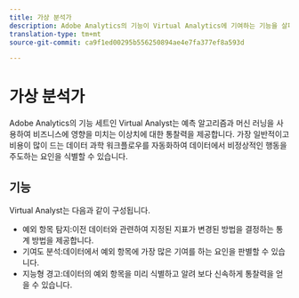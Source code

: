 ```yaml
---
title: 가상 분석가
description: Adobe Analytics의 기능이 Virtual Analytics에 기여하는 기능을 살펴볼 수 있습니다.
translation-type: tm+mt
source-git-commit: ca9f1ed00295b556250894ae4e7fa377ef8a593d

---
```



# 가상 분석가

Adobe Analytics의 기능 세트인 Virtual Analyst는 예측 알고리즘과 머신 러닝을 사용하여 비즈니스에 영향을 미치는 이상치에 대한 통찰력을 제공합니다. 가장 일반적이고 비용이 많이 드는 데이터 과학 워크플로우를 자동화하여 데이터에서 비정상적인 행동을 주도하는 요인을 식별할 수 있습니다.

## 기능

Virtual Analyst는 다음과 같이 구성됩니다.

* [](virtual-analyst/c-anomaly-detection/anomaly-detection.md) 예외 항목 탐지:이전 데이터와 관련하여 지정된 지표가 변경된 방법을 결정하는 통계 방법을 제공합니다.
* [](virtual-analyst/contribution-analysis/run-contribution-analysis.md) 기여도 분석:데이터에서 예외 항목에 가장 많은 기여를 하는 요인을 판별할 수 있습니다.
* [](c-intelligent-alerts/intellligent-alerts.md) 지능형 경고:데이터의 예외 항목을 미리 식별하고 알려 보다 신속하게 통찰력을 얻을 수 있습니다.
